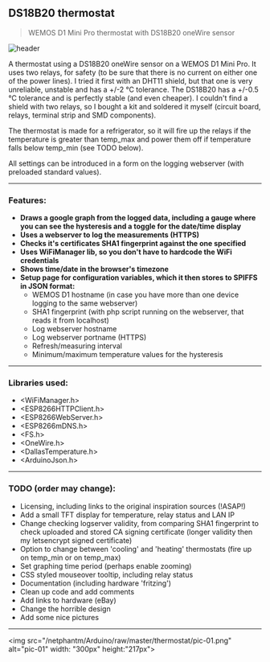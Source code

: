 ## DS18B20 thermostat
> WEMOS D1 Mini Pro thermostat with DS18B20 oneWire sensor

![header](header.png)

A thermostat using a DS18B20 oneWire sensor on a WEMOS D1 Mini Pro. It uses two relays, for safety (to be sure that there is no current on either one of the power lines). I tried it first with an DHT11 shield, but that one is very unreliable, unstable and has a +/-2 &deg;C tolerance. The DS18B20 has a +/-0.5 &deg;C tolerance and is perfectly stable (and even cheaper). I couldn't find a shield with two relays, so I bought a kit and soldered it myself (circuit board, relays, terminal strip and SMD components).

The thermostat is made for a refrigerator, so it will fire up the relays if the temperature is greater than temp_max and power them off if temperature falls below temp_min (see TODO below).

All settings can be introduced in a form on the logging webserver (with preloaded standard values).

---

### Features:
- **Draws a google graph from the logged data, including a gauge where you can see the hysteresis and a toggle for the date/time display**
- **Uses a webserver to log the measurements (HTTPS)**
- **Checks it's certificates SHA1 fingerprint against the one specified**
- **Uses WiFiManager lib, so you don't have to hardcode the WiFi credentials**
- **Shows time/date in the browser's timezone**
- **Setup page for configuration variables, which it then stores to SPIFFS in JSON format:**
    - WEMOS D1 hostname (in case you have more than one device logging to the same webserver)
    - SHA1 fingerprint (with php script running on the webserver, that reads it from localhost)
    - Log webserver hostname
    - Log webserver portname (HTTPS)
    - Refresh/measuring interval
    - Minimum/maximum temperature values for the hysteresis

---

### Libraries used:
- <WiFiManager.h>
- <ESP8266HTTPClient.h>
- <ESP8266WebServer.h>
- <ESP8266mDNS.h>
- <FS.h>
- <OneWire.h>
- <DallasTemperature.h>
- <ArduinoJson.h>

---

### TODO (order may change):
- Licensing, including links to the original inspiration sources (!ASAP!)
- Add a small TFT display for temperature, relay status and LAN IP
- Change checking logserver validity, from comparing SHA1 fingerprint to check uploaded and stored CA signing certificate (longer validity then my letsencrypt signed certificate)
- Option to change between 'cooling' and 'heating' thermostats (fire up on temp_min or on temp_max)
- Set graphing time period (perhaps enable zooming)
- CSS styled mouseover tooltip, including relay status
- Documentation (including hardware 'fritzing')
- Clean up code and add comments
- Add links to hardware (eBay)
- Change the horrible design
- Add some nice pictures

---

<img src="/netphantm/Arduino/raw/master/thermostat/pic-01.png" alt="pic-01" width: "300px" height:"217px">

